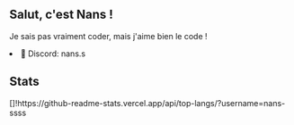 <h2>Salut, c'est Nans !</h2>

Je sais pas vraiment coder, mais j'aime bien le code !</p>

<li>💬 Discord: nans.s</li>

<h2>Stats</h2>
[]!https://github-readme-stats.vercel.app/api/top-langs/?username=nans-ssss

